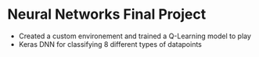 # Neural Networks Final Project
* Created a custom environement and trained a Q-Learning model to play
* Keras DNN for classifying 8 different types of datapoints
